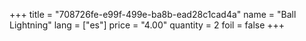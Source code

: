 +++
title = "708726fe-e99f-499e-ba8b-ead28c1cad4a"
name = "Ball Lightning"
lang = ["es"]
price = "4.00"
quantity = 2
foil = false
+++
